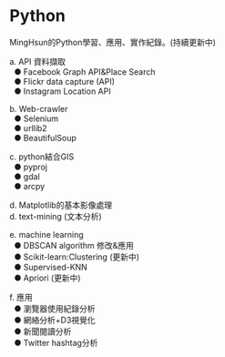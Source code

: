 # Python 

MingHsun的Python學習、應用、實作紀錄。(持續更新中)

a. API 資料擷取<br>
&nbsp;&nbsp;● Facebook Graph API&Place Search <br>
&nbsp;&nbsp;● Flickr data capture (API)<br>
&nbsp;&nbsp;● Instagram Location API<br>
 
b. Web-crawler<br>
&nbsp;&nbsp;● Selenium<br>
&nbsp;&nbsp;● urllib2<br>
&nbsp;&nbsp;● BeautifulSoup<br>
  
c. python結合GIS<br>
&nbsp;&nbsp;● pyproj<br> 
&nbsp;&nbsp;● gdal<br>
&nbsp;&nbsp;● arcpy<br>
 
 
d. Matplotlib的基本影像處理<br>
d. text-mining (文本分析)<br>

e. machine learning<br>
&nbsp;&nbsp;● DBSCAN algorithm 修改&應用<br>
&nbsp;&nbsp;● Scikit-learn:Clustering (更新中)<br>
&nbsp;&nbsp;● Supervised-KNN <br>
&nbsp;&nbsp;● Apriori (更新中)<br>

f. 應用<br>
&nbsp;&nbsp;● 瀏覽器使用紀錄分析<br>
&nbsp;&nbsp;● 網絡分析+D3視覺化<br>
&nbsp;&nbsp;● 新聞閱讀分析<br>
&nbsp;&nbsp;● Twitter hashtag分析<br>
